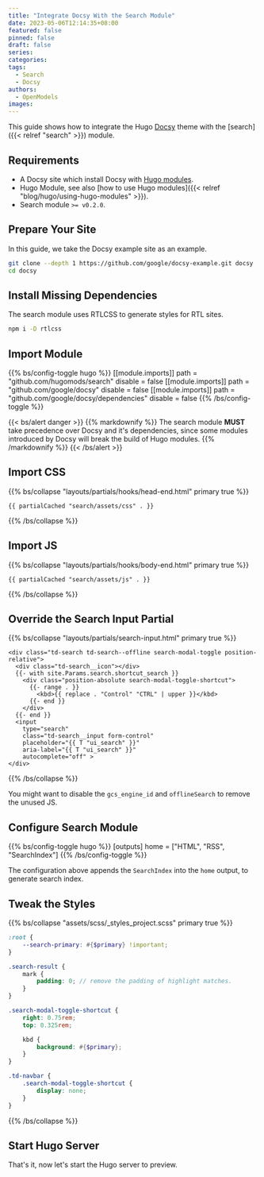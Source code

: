 ```yaml
---
title: "Integrate Docsy With the Search Module"
date: 2023-05-06T12:14:35+08:00
featured: false
pinned: false
draft: false
series:
categories:
tags:
  - Search
  - Docsy
authors:
  - OpenModels
images:
---
```


This guide shows how to integrate the Hugo [Docsy](https://www.docsy.dev/) theme with the [search]({{< relref "search" >}}) module.

<!--more-->

## Requirements

- A Docsy site which install Docsy with [Hugo modules](https://www.docsy.dev/docs/get-started/docsy-as-module/).
- Hugo Module, see also [how to use Hugo modules]({{< relref "blog/hugo/using-hugo-modules" >}}).
- Search module `>= v0.2.0`.

## Prepare Your Site

In this guide, we take the Docsy example site as an example.

```sh
git clone --depth 1 https://github.com/google/docsy-example.git docsy
cd docsy
```

## Install Missing Dependencies

The search module uses RTLCSS to generate styles for RTL sites.

```sh
npm i -D rtlcss
```

## Import Module

{{% bs/config-toggle hugo %}}
[[module.imports]]
  path = "github.com/hugomods/search"
  disable = false
[[module.imports]]
  path = "github.com/google/docsy"
  disable = false
[[module.imports]]
  path = "github.com/google/docsy/dependencies"
  disable = false
{{% /bs/config-toggle %}}

{{< bs/alert danger >}}
{{% markdownify %}}
The search module **MUST** take precedence over Docsy and it's dependencies, since some modules introduced by Docsy will break the build of Hugo modules.
{{% /markdownify %}}
{{< /bs/alert >}}

## Import CSS

{{% bs/collapse "layouts/partials/hooks/head-end.html" primary true %}}
```go-html-template
{{ partialCached "search/assets/css" . }}
```
{{% /bs/collapse %}}

## Import JS

{{% bs/collapse "layouts/partials/hooks/body-end.html" primary true %}}
```go-html-template
{{ partialCached "search/assets/js" . }}
```
{{% /bs/collapse %}}

## Override the Search Input Partial

{{% bs/collapse "layouts/partials/search-input.html" primary true %}}
```go-html-template
<div class="td-search td-search--offline search-modal-toggle position-relative">
  <div class="td-search__icon"></div>
  {{- with site.Params.search.shortcut_search }}
    <div class="position-absolute search-modal-toggle-shortcut">
      {{- range . }}
        <kbd>{{ replace . "Control" "CTRL" | upper }}</kbd>
      {{- end }}
    </div>
  {{- end }}
  <input
    type="search"
    class="td-search__input form-control"
    placeholder="{{ T "ui_search" }}"
    aria-label="{{ T "ui_search" }}"
    autocomplete="off" >
</div>
```
{{% /bs/collapse %}}

You might want to disable the `gcs_engine_id` and `offlineSearch` to remove the unused JS.

## Configure Search Module

{{% bs/config-toggle hugo %}}
[outputs]
home = ["HTML", "RSS", "SearchIndex"]
{{% /bs/config-toggle %}}

The configuration above appends the `SearchIndex` into the `home` output, to generate search index.

## Tweak the Styles

{{% bs/collapse "assets/scss/_styles_project.scss" primary true %}}
```scss
:root {
    --search-primary: #{$primary} !important;
}

.search-result {
    mark {
        padding: 0; // remove the padding of highlight matches.
    }
}

.search-modal-toggle-shortcut {
    right: 0.75rem;
    top: 0.325rem;

    kbd {
        background: #{$primary};
    }
}

.td-navbar {
    .search-modal-toggle-shortcut {
        display: none;
    }
}
```
{{% /bs/collapse %}}

## Start Hugo Server

That's it, now let's start the Hugo server to preview.
